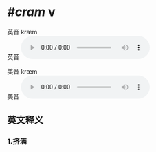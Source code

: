 # ***\#cram*** v
英音 kræm  
英音
<audio src="./media/cram1_AAC.aac" controls="controls"></audio>

美音 kræm  
美音
<audio src="./media/cram2_AAC.aac" controls="controls"></audio>



  

英文释义
---
### 1.**挤满**  


